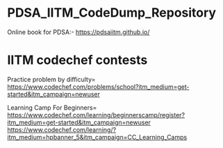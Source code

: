# PDSA_IITM_CodeDump_Repository
Online book for PDSA:- https://pdsaiitm.github.io/

# IITM codechef contests

Practice problem by difficulty= https://www.codechef.com/problems/school?itm_medium=get-started&itm_campaign=newuser

Learning Camp For Beginners= https://www.codechef.com/learning/beginnerscamp/register?itm_medium=get-started&itm_campaign=newuser
https://www.codechef.com/learning/?itm_medium=hpbanner_5&itm_campaign=CC_Learning_Camps
